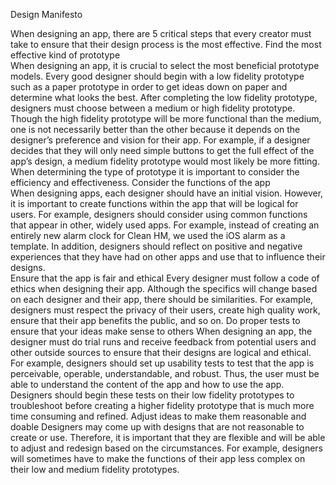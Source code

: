 Design Manifesto

When designing an app, there are 5 critical steps that every creator must take to ensure that their design process is the most effective. 
Find the most effective kind of prototype 	
When designing an app, it is crucial to select the most beneficial prototype models. Every good designer should begin with a low fidelity prototype such as a paper prototype in order to get ideas down on paper and determine what looks the best. After completing the low fidelity prototype, designers must choose between a medium or high fidelity prototype. Though the high fidelity prototype will be more functional than the medium, one is not necessarily better than the other because it depends on the designer’s preference and vision for their app. For example, if a designer decides that they will only need simple buttons to get the full effect of the app’s design, a medium fidelity prototype would most likely be more fitting. When determining the type of prototype it is important to consider the efficiency and effectiveness. 
Consider the functions of the app  
When designing apps, each designer should have an initial vision. However, it is important to create functions within the app that will be logical for users. For example, designers should consider using common functions that appear in other, widely used apps. For example, instead of creating an entirely new alarm clock for Clean HM, we used the iOS alarm as a template. In addition, designers should reflect on positive and negative experiences that they have had on other apps and use that to influence their designs.  
Ensure that the app is fair and ethical 
Every designer must follow a code of ethics when designing their app. Although the specifics will change based on each designer and their app, there should be similarities. For example, designers must respect the privacy of their users, create high quality work, ensure that their app benefits the public, and so on. 
Do proper tests to ensure that your ideas make sense to others 
When designing an app, the designer must do trial runs and receive feedback from potential users and other outside sources to ensure that their designs are logical and ethical. For example, designers should set up usability tests to test that the app is perceivable, operable, understandable, and robust. Thus, the user must be able to understand the content of the app and how to use the app. Designers should begin these tests on their low fidelity prototypes to troubleshoot before creating a higher fidelity prototype that is much more time consuming and refined. 
Adjust ideas to make them reasonable and doable 
Designers may come up with designs that are not reasonable to create or use. Therefore, it is important that they are flexible and will be able to adjust and redesign based on the circumstances. For example, designers will sometimes have to make the functions of their app less complex on their low and medium fidelity prototypes. 
